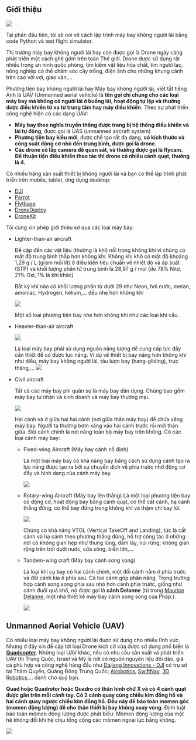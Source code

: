 ## Giới thiệu 
![](https://lh3.googleusercontent.com/odqXB6YeHJ0aBEX8RdEpAXkYL2oyOXfNSo2Tnjl5QMcx_seanjVbmouyG9j3RlZC2qjL33WXsS8cJN9mViD8gTa5iAZvK18CDm_74kZL5yIkz0jkAAFHXrYxViowu9bN6yNxols7JH4l9keHlIObDClRNogtvPhfXLUUWaqcVBdl3TU7kvIwRCRyEJYMbTBgtub1VC3wnRY1j9UTqdO1CVLB1gJBy1ToxCeJgRFwDIaIEeSaMbU2Wlo-F3FRPsFVEX7uXwNsd4c2AVonUNozBDI5qPlJVC6eDillZEt4xfW1Y0FsmOI-5psFxYj4Jp9TSmY8sxb43D-hKjB_DMfsHRbNyBup6sDtETS3HuCV0ccaHcViUYkZEiSaliCouE0QNkL0bQndwEFpJZTzFKpXWYEMVKOy9mBUKUAUAYeMN3sp-o7WYWiQoSFSR-UxmGn-c0R6qi65UTi8RC7Qouq3yU9Gc-uAoXC4RJKW4PNB1_walggPmcULWwBhzFuNq93LQZywcck7EJCKVxN7KL6W8dR_Bud-TG0YDeQtcN3j6dHp-OaEfbiwCibO3u7DI6BPaz3kTBiXl6woc4dPJVhc2jAbOSguQiTbi2G9S2rz9xMgGjjwvtqe2BHzTnY4tUlvq7hSpLBc9e9Nf_kUpok-V8QmSLebNs3Eab5J3H4BvMyLxmTWry28cO77LdkpxAi1BWe9vE-XfDAVZK6ZUw=w479-h269-no)

Tại phần đầu tiên, tôi sẽ nói về cách lập trình máy bay không người lái bằng code Python và test flight simulator. 

Thị trường máy bay không người lái hay còn được gọi là Drone ngày càng phát triển một cách ghê gớm trên toàn Thế giới. Drone được sử dụng rất nhiều trong an ninh quốc phòng, tìm kiếm vật liệu hóa chất, tìm người lạc, nông nghiệp có thể chăm sóc cây trồng, điện ảnh cho những khung cảnh trên cao vời vợi, giao vận,...

Phương tiện bay không người lái hay Máy bay không người lái, viết tắt tiếng Anh là UAV (Unmanned aerial vehicle) là **tên gọi chỉ chung cho các loại máy bay mà không có người lái ở buồng lái, hoạt động tự lập và thường được điều khiển từ xa từ trung tâm hay máy điều khiển.** Theo sự phát triển công nghệ hiện có các dạng UAV:

+ **Máy bay theo nghĩa truyền thống được trang bị hệ thống điều khiển và lái tự động**, được gọi là UAS (unmanned aircraft system) 
+ **Phương tiện bay kiểu mới**, được chế tạo rất đa dạng, **có kích thước và công suất động cơ nhỏ đến trung bình, được gọi là drone.**
+ **Các drone có lắp camera để quan sát, và thường được gọi là flycam. Để thuận tiện điều khiển thao tác thì drone có nhiều cánh quạt, thường là 4.**

Có nhiều hãng sản xuất thiết bị không người lái và bạn có thể lập trình phát triển trên mobile, tablet, ứng dụng desktop:
+ [DJI](http://developer.dji.com/)
+ [Parrot](https://developer.parrot.com/index.html)
+ [Flytbase](https://flytbase.com/flytos/)
+ [DroneDeploy](https://www.dronedeploy.com/)
+ [DroneKit](http://dronekit.io/)

Tôi cũng xin phép giới thiệu sơ qua các loại máy bay:
+ Lighter-than-air aircraft
  
  Đề cập đến các vật liệu (thường là khí) nổi trong không khí vì chúng có mật độ trung bình thấp hơn không khí. Không khí khô có mật độ khoảng 1,29 g / L (gram mỗi lít) ở điều kiện tiêu chuẩn về nhiệt độ và áp suất (STP) và khối lượng phân tử trung bình là 28,97 g / mol (do 78% Nitơ, 21% Oxi, 1% là khí khác)
  
  Bất kỳ khí nào có khối lượng phân tử dưới 29 như Neon, hơi nước, metan, amoniac, Hydrogen, helium,... đều nhẹ hơn không khí

  ![](https://cdn.britannica.com/s:700x450/30/91830-004-5560E6CB.jpg)
 
  Một số loại phương tiện bay nhẹ hơn không khí như các loại khí cầu.
  
+ Heavier-than-air aircraft

  ![](https://cdn.britannica.com/s:700x450/11/129811-004-9D34C115.jpg)
  
  Là loại máy bay phải sử dụng nguồn năng lượng để cung cấp lực đẩy cần thiết để có được lực nâng. Ví dụ về thiết bị bay nặng hơn không khí như diều, máy bay không người lái, tàu lượn bay (hang-gliding), trực thăng,...
  ![](https://cdn.britannica.com/s:700x450/63/100263-004-8F5C54B4.jpg)
+ Civil aircraft
  
  Tất cả các máy bay phi quân sự là máy bay dân dụng. Chúng bao gồm máy bay tư nhân và kinh doanh và máy bay thương mại.
  
  ![](https://cdn.britannica.com/s:700x450/44/93544-004-A211D18D.jpg)
  
  Hai cánh và ở giữa hai hai cánh (nơi giữa thân máy bay) để chứa xăng máy bay. Người ta thường bơm xăng vào hai cánh trước rồi mới thân giữa.
  Đôi cánh chính là nơi nâng toàn bộ máy bay trên không. Có các loại cánh máy bay:
  + Fixed-wing Aircraft (Máy bay cánh cố định)
    
    Là một loại máy bay có khả năng bay bằng cách sử dụng cánh tạo ra lực nâng được tạo ra bởi sự chuyển dịch về phía trước nhờ động cơ đẩy và hình dạng của cánh máy bay.

    ![](http://images.policemag.com/articles/M-Beechcraft-2014-Baron-ISR-A2A-sz.jpg)
    
  + Rotary-wing Aircraft (Máy bay lên thẳng)
    Là một loại phương tiện bay có động cơ, hoạt động bay bằng cánh quạt, có thể cất cánh, hạ cánh thẳng đứng, có thể bay đứng trong không khí và thậm chí bay lùi.
    
    ![](http://farm4.static.flickr.com/3254/2347122394_e84c04b09e.jpg)
    
    Chúng có khả năng VTOL (Vertical TakeOff and Landing), tức là cất cánh và hạ cánh theo phương thẳng đứng, hỗ trợ công tác ở những nơi có không gian hẹp như thung lũng, đầm lầy, núi rừng; không gian rộng trên trời dưới nước, cửa sông, biển lớn,...  
    
  + Tandem-wing craft (Máy bay cánh song song)
    
    Là loại khí cụ bay có hai cánh chính, một đối cánh nằm ở phía trước và đối cánh kia ở phía sau. Cả hai cánh góp phần nâng. Trong trường hợp cánh song song phía sau nhỏ hơn cánh phía trước, giống như cánh đuôi quá khổ, nó được gọi là **cánh Delanne** (từ trong [Maurice Delanne](https://fr.wikipedia.org/wiki/Maurice_Delanne), một nhà thiết kế máy bay cánh song song của Pháp.).
    
    ![](https://upload.wikimedia.org/wikipedia/commons/thumb/5/5d/HB-YBK_mignet_HM-380.jpg/200px-HB-YBK_mignet_HM-380.jpg)

## Unmanned Aerial Vehicle (UAV)

Có nhiều loại máy bay không người lái được sử dụng cho nhiều lĩnh vực. Nhưng ở đây xin đề cập tới loại Drone kích cỡ vừa được sử dụng phổ biến là **[Quadcopter](https://en.wikipedia.org/wiki/Quadcopter)**. Những loại UAV khác, nếu có nhu cầu sản xuất và phát triển UAV thì Trung Quốc, Israel và Mỹ là nơi có nguồn nguyên liệu dồi dào, giá cả phù hợp và công nghệ hàng đầu như [Dajiang Innovations - DJI](https://www.dji.com/) có trụ sở tại Thâm Quyến, Quảng Đông Trung Quốc; [Airobotics](https://www.airoboticsdrones.com/), [SwiftNav](https://www.swiftnav.com/), [3D Robotics](https://3dr.com/),... dành cho quý bạn.

**Quad hoặc Quadrotor hoặc Quadro có thân hình chữ X và có 4 cánh quạt được gắn trên mỗi cánh tay. Có 2 cánh quay cùng chiều kim đồng hồ và hai cánh quay ngược chiều kim đồng hồ. Đều này để bảo toàn momen góc (momen động lượng) để cho thân thiết bị bay không xoay vòng**. Định luật bảo toàn mômen động lượng được phát biểu: Mômen động lượng của một hệ không đổi khi hệ chịu tổng cộng các mômen ngoại lực bằng không.

   ![](https://lh3.googleusercontent.com/tbKAh6LxJOtAbOxZLkeMTGgFSpuF3vpWIchXiyq01tBR8-K6RWQTU9sbjU0VBAZuUI9A8jNwL7ebgZ509Kf5X5LdeGceGu27w6eQFvbK8ndyLb_hJUYobYQe94COFFgU9epptwgbtdRzZNbFx0RW-TzANvuF1p_4odWvqPnV7fNZNd7bqtwwCx7eHmQ80SXtoQczsTfvx6QNE64_hA41Qaq0oi-CGqovGNThmmJ7MwuMSIeVIDOb4hJ-4iplgCI7oyaF3xmxJiZWY_EF59jJdWo0lLAOVJP4lU5jj5G66RoIl_o2dK-5OWtd1H8DdM4s0GeW5j2MqRHKR4YP-tfpsdSanwjUDqgNdL1EF0RMAVuhrdgs1qzzA5NJYLIAIn2DctC08EdKxxhozfwK6x-MVaKiz6SolHsIsT1FxZFxPBG55hnVDSYVM75rlwExQ10Y1xBv4Zh2uFWoLmivcGT6D4IKYxSrU3qyoShbJKTUvEUjLUvrRqWQTHG296jXPuFB_irpTE5bkrsNzEWe67OvRjyEviOTB9GRqs_ZWosFFdWI0NBueYBfSlPDxVxlxfbWQY9YTNeZH5K6NtHsaV4UFdYF-eFslviUjpQCay-GfyNoAcjJit0rD3B4Q6P9DRuzOCHYm0B4fo2khTptML-9JjBeWAQFP208e4claYABL0yjGYV_eNHd4AttE538FmpQGsUVSuSU5_G9fgJnsw=s277-no)



